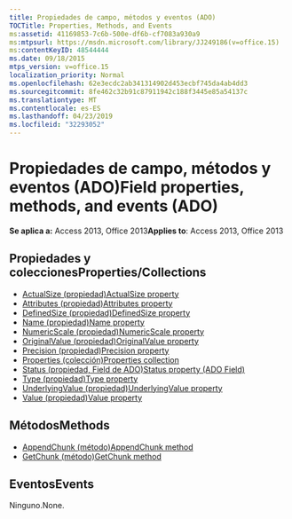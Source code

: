 ```yaml
---
title: Propiedades de campo, métodos y eventos (ADO)
TOCTitle: Properties, Methods, and Events
ms:assetid: 41169853-7c6b-500e-df6b-cf7083a930a9
ms:mtpsurl: https://msdn.microsoft.com/library/JJ249186(v=office.15)
ms:contentKeyID: 48544444
ms.date: 09/18/2015
mtps_version: v=office.15
localization_priority: Normal
ms.openlocfilehash: 62e3ecdc2ab341314902d453ecbf745da4ab4dd3
ms.sourcegitcommit: 8fe462c32b91c87911942c188f3445e85a54137c
ms.translationtype: MT
ms.contentlocale: es-ES
ms.lasthandoff: 04/23/2019
ms.locfileid: "32293052"
---
```

# <a name="field-properties-methods-and-events-ado"></a><span data-ttu-id="1191f-102">Propiedades de campo, métodos y eventos (ADO)</span><span class="sxs-lookup"><span data-stu-id="1191f-102">Field properties, methods, and events (ADO)</span></span>

<span data-ttu-id="1191f-103">**Se aplica a:** Access 2013, Office 2013</span><span class="sxs-lookup"><span data-stu-id="1191f-103">**Applies to**: Access 2013, Office 2013</span></span>

## <a name="propertiescollections"></a><span data-ttu-id="1191f-104">Propiedades y colecciones</span><span class="sxs-lookup"><span data-stu-id="1191f-104">Properties/Collections</span></span>

- [<span data-ttu-id="1191f-105">ActualSize (propiedad)</span><span class="sxs-lookup"><span data-stu-id="1191f-105">ActualSize property</span></span>](actualsize-property-ado.md)
- [<span data-ttu-id="1191f-106">Attributes (propiedad)</span><span class="sxs-lookup"><span data-stu-id="1191f-106">Attributes property</span></span>](attributes-property-ado.md)
- [<span data-ttu-id="1191f-107">DefinedSize (propiedad)</span><span class="sxs-lookup"><span data-stu-id="1191f-107">DefinedSize property</span></span>](definedsize-property-ado.md)
- [<span data-ttu-id="1191f-108">Name (propiedad)</span><span class="sxs-lookup"><span data-stu-id="1191f-108">Name property</span></span>](name-property-ado.md)
- [<span data-ttu-id="1191f-109">NumericScale (propiedad)</span><span class="sxs-lookup"><span data-stu-id="1191f-109">NumericScale property</span></span>](numericscale-property-ado.md)
- [<span data-ttu-id="1191f-110">OriginalValue (propiedad)</span><span class="sxs-lookup"><span data-stu-id="1191f-110">OriginalValue property</span></span>](originalvalue-property-ado.md)
- [<span data-ttu-id="1191f-111">Precision (propiedad)</span><span class="sxs-lookup"><span data-stu-id="1191f-111">Precision property</span></span>](precision-property-ado.md)
- [<span data-ttu-id="1191f-112">Properties (colección)</span><span class="sxs-lookup"><span data-stu-id="1191f-112">Properties collection</span></span>](properties-collection-ado.md)
- [<span data-ttu-id="1191f-113">Status (propiedad, Field de ADO)</span><span class="sxs-lookup"><span data-stu-id="1191f-113">Status property (ADO Field)</span></span>](status-property-ado-field.md)
- [<span data-ttu-id="1191f-114">Type (propiedad)</span><span class="sxs-lookup"><span data-stu-id="1191f-114">Type property</span></span>](type-property-ado.md)
- [<span data-ttu-id="1191f-115">UnderlyingValue (propiedad)</span><span class="sxs-lookup"><span data-stu-id="1191f-115">UnderlyingValue property</span></span>](underlyingvalue-property-ado.md)
- [<span data-ttu-id="1191f-116">Value (propiedad)</span><span class="sxs-lookup"><span data-stu-id="1191f-116">Value property</span></span>](value-property-ado.md)


## <a name="methods"></a><span data-ttu-id="1191f-117">Métodos</span><span class="sxs-lookup"><span data-stu-id="1191f-117">Methods</span></span>

- [<span data-ttu-id="1191f-118">AppendChunk (método)</span><span class="sxs-lookup"><span data-stu-id="1191f-118">AppendChunk method</span></span>](appendchunk-method-ado.md)
- [<span data-ttu-id="1191f-119">GetChunk (método)</span><span class="sxs-lookup"><span data-stu-id="1191f-119">GetChunk method</span></span>](getchunk-method-ado.md)

## <a name="events"></a><span data-ttu-id="1191f-120">Eventos</span><span class="sxs-lookup"><span data-stu-id="1191f-120">Events</span></span>

<span data-ttu-id="1191f-121">Ninguno.</span><span class="sxs-lookup"><span data-stu-id="1191f-121">None.</span></span>

